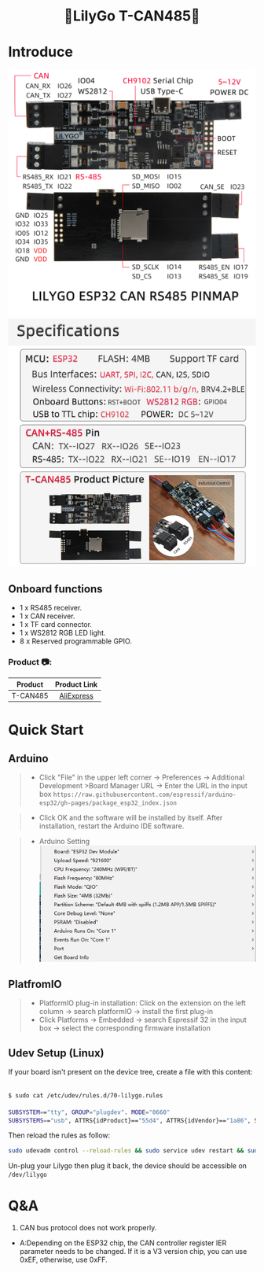 <h1 align = "center">🌟LilyGo T-CAN485🌟</h1>

# Introduce
![](img/T-CAN485-PINMAP1-EN.jpg)
![](img/T-CAN485-DETAIL1-EN.jpg)

## Onboard functions
- 1 x RS485 receiver.
- 1 x CAN receiver.
- 1 x TF card connector.
- 1 x WS2812 RGB LED light.
- 8 x Reserved programmable GPIO.

<h3 align = "left">Product 📷:</h3>

|  Product |  Product Link |
| :--------: | :---------: |
| T-CAN485 |  [AliExpress](https://pt.aliexpress.com/item/1005003624034092.html)   |


# Quick Start

## Arduino 
>- Click "File" in the upper left corner -> Preferences -> Additional Development >Board Manager URL -> Enter the URL in the input box
> `https://raw.githubusercontent.com/espressif/arduino-esp32/gh-pages/package_esp32_index.json`

>-  Click OK and the software will be installed by itself. After installation, restart the Arduino IDE software.

>- Arduino Setting ![img](img/arduino_setting.png)


## PlatfromIO
> - PlatformIO plug-in installation: Click on the extension on the left column -> search platformIO -> install the first plug-in
> - Click Platforms -> Embedded -> search Espressif 32 in the input box -> select the corresponding firmware installation

## Udev Setup (Linux)

If your board isn't present on the device tree, create a file with this content:

```bash

$ sudo cat /etc/udev/rules.d/70-lilygo.rules

SUBSYSTEM=="tty", GROUP="plugdev". MODE="0660"
SUBSYSTEMS=="usb", ATTRS{idProduct}=="55d4", ATTRS{idVendor}=="1a86", SYMLINK+="lilygo"
```

Then reload the rules as follow:

```bash
sudo udevadm control --reload-rules && sudo service udev restart && sudo udevadm trigger
```

Un-plug your Lilygo then plug it back, the device should be accessible on `/dev/lilygo`


# Q&A
1. CAN bus protocol does not work properly.

- A:Depending on the ESP32 chip, the CAN controller register IER parameter needs to be changed. If it is a V3 version chip, you can use 0xEF, otherwise, use 0xFF.
